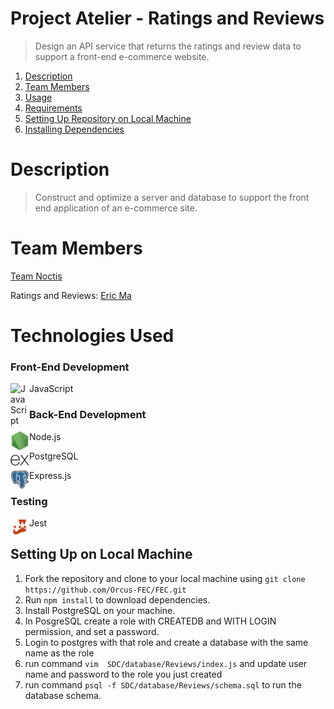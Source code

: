 # Project Atelier - Ratings and Reviews

> Design an API service that returns the ratings and review data to support a front-end e-commerce website.

1. [Description](#description)
2. [Team Members](#team-members)
3. [Usage](#usage)
4. [Requirements](#requirements)
5. [Setting Up Repository on Local Machine](#setting-up-repository-on-local-machine)
6. [Installing Dependencies](#installing-dependencies)

# Description

> Construct and optimize a server and database to support the front end application of an e-commerce site.

# Team Members
[Team Noctis](https://github.com/NoctisSDC/SDC)<br/>

Ratings and Reviews: [Eric Ma](https://github.com/emm224)<br/>


# Technologies Used

### Front-End Development
JavaScript <img align="left" alt="JavaScript" width="30px" src="https://raw.githubusercontent.com/jmnote/z-icons/master/svg/javascript.svg" />
<br />

### Back-End Development
Node.js <img align="left" alt="Node JS" width="30px" src="https://raw.githubusercontent.com/github/explore/80688e429a7d4ef2fca1e82350fe8e3517d3494d/topics/nodejs/nodejs.png" />
<br />

PostgreSQL <img align="left" alt="PostgreSQL" width="30px" src="https://github.com/devicons/devicon/blob/master/icons/express/express-original.svg" />
<br />

Express.js <img align="left" alt="Express" width="30px" src="https://github.com/devicons/devicon/blob/master/icons/postgresql/postgresql-original.svg" />
<br />

### Testing
Jest <img align="left" alt="Jest" width="30px" src="https://raw.githubusercontent.com/vscode-icons/vscode-icons/master/icons/file_type_jest.svg?sanitize=true" />
<br />

## Setting Up on Local Machine

1. Fork the repository and clone to your local machine using `git clone https://github.com/Orcus-FEC/FEC.git`
2. Run `npm install` to download dependencies.
3. Install PostgreSQL on your machine.
4. In PosgreSQL create a role with CREATEDB and WITH LOGIN permission, and set a password.
5. Login to postgres with that role and create a database with the same name as the role
6. run command `vim  SDC/database/Reviews/index.js` and update user name and password to the role you just created
7. run command `psql -f SDC/database/Reviews/schema.sql` to run the database schema.
